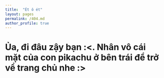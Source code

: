 ```yaml
---
title:  "Ét ô ét"
layout: pages
permalink: /404.md
author_profile: true
---
```


# Ủa, đi đâu zậy bạn :<. Nhân vô cái mặt của con pikachu ở bên trái để trở về trang chủ nhe :>